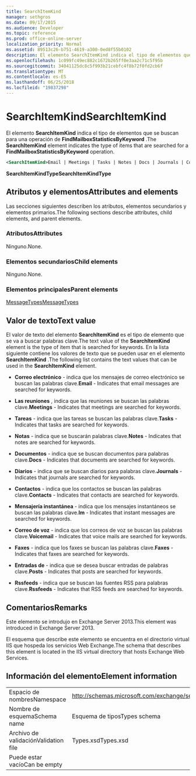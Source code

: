 ```yaml
---
title: SearchItemKind
manager: sethgros
ms.date: 09/17/2015
ms.audience: Developer
ms.topic: reference
ms.prod: office-online-server
localization_priority: Normal
ms.assetid: 89513c26-b751-4619-a300-0ed8f55b0102
description: El elemento SearchItemKind indica el tipo de elementos que se buscan para una operación de FindMailboxStatisticsByKeyword.
ms.openlocfilehash: 1c099fc49ec882c1672b265ff0e3aa2c71c5f95b
ms.sourcegitcommit: 34041125dc8c5f993b21cebfc4f8b72f0fd2cb6f
ms.translationtype: MT
ms.contentlocale: es-ES
ms.lasthandoff: 06/25/2018
ms.locfileid: "19837298"
---
```

# <a name="searchitemkind"></a><span data-ttu-id="dc9f2-103">SearchItemKind</span><span class="sxs-lookup"><span data-stu-id="dc9f2-103">SearchItemKind</span></span>

<span data-ttu-id="dc9f2-104">El elemento **SearchItemKind** indica el tipo de elementos que se buscan para una operación de **FindMailboxStatisticsByKeyword** .</span><span class="sxs-lookup"><span data-stu-id="dc9f2-104">The **SearchItemKind** element indicates the type of items that are searched for a **FindMailboxStatisticsByKeyword** operation.</span></span> 
  
```XML
<SearchItemKind>Email | Meetings | Tasks | Notes | Docs | Journals | Contacts | Im | Voicemail | Faxes | Posts | Rssfeeds</SearchItemKind>
```

 <span data-ttu-id="dc9f2-105">**SearchItemKindType**</span><span class="sxs-lookup"><span data-stu-id="dc9f2-105">**SearchItemKindType**</span></span>
## <a name="attributes-and-elements"></a><span data-ttu-id="dc9f2-106">Atributos y elementos</span><span class="sxs-lookup"><span data-stu-id="dc9f2-106">Attributes and elements</span></span>

<span data-ttu-id="dc9f2-107">Las secciones siguientes describen los atributos, elementos secundarios y elementos primarios.</span><span class="sxs-lookup"><span data-stu-id="dc9f2-107">The following sections describe attributes, child elements, and parent elements.</span></span>
  
### <a name="attributes"></a><span data-ttu-id="dc9f2-108">Atributos</span><span class="sxs-lookup"><span data-stu-id="dc9f2-108">Attributes</span></span>

<span data-ttu-id="dc9f2-109">Ninguno.</span><span class="sxs-lookup"><span data-stu-id="dc9f2-109">None.</span></span>
  
### <a name="child-elements"></a><span data-ttu-id="dc9f2-110">Elementos secundarios</span><span class="sxs-lookup"><span data-stu-id="dc9f2-110">Child elements</span></span>

<span data-ttu-id="dc9f2-111">Ninguno.</span><span class="sxs-lookup"><span data-stu-id="dc9f2-111">None.</span></span>
  
### <a name="parent-elements"></a><span data-ttu-id="dc9f2-112">Elementos principales</span><span class="sxs-lookup"><span data-stu-id="dc9f2-112">Parent elements</span></span>

[<span data-ttu-id="dc9f2-113">MessageTypes</span><span class="sxs-lookup"><span data-stu-id="dc9f2-113">MessageTypes</span></span>](messagetypes.md)
  
## <a name="text-value"></a><span data-ttu-id="dc9f2-114">Valor de texto</span><span class="sxs-lookup"><span data-stu-id="dc9f2-114">Text value</span></span>

<span data-ttu-id="dc9f2-115">El valor de texto del elemento **SearchItemKind** es el tipo de elemento que se va a buscar palabras clave.</span><span class="sxs-lookup"><span data-stu-id="dc9f2-115">The text value of the **SearchItemKind** element is the type of item that is searched for keywords.</span></span> <span data-ttu-id="dc9f2-116">En la lista siguiente contiene los valores de texto que se pueden usar en el elemento **SearchItemKind** .</span><span class="sxs-lookup"><span data-stu-id="dc9f2-116">The following list contains the text values that can be used in the **SearchItemKind** element.</span></span> 
  
- <span data-ttu-id="dc9f2-117">**Correo electrónico** - indica que los mensajes de correo electrónico se buscan las palabras clave.</span><span class="sxs-lookup"><span data-stu-id="dc9f2-117">**Email** - Indicates that email messages are searched for keywords.</span></span> 
    
- <span data-ttu-id="dc9f2-118">**Las reuniones** , indica que las reuniones se buscan las palabras clave.</span><span class="sxs-lookup"><span data-stu-id="dc9f2-118">**Meetings** - Indicates that meetings are searched for keywords.</span></span> 
    
- <span data-ttu-id="dc9f2-119">**Tareas** - indica que las tareas se buscan las palabras clave.</span><span class="sxs-lookup"><span data-stu-id="dc9f2-119">**Tasks** - Indicates that tasks are searched for keywords.</span></span> 
    
- <span data-ttu-id="dc9f2-120">**Notas** - indica que se buscarán palabras clave.</span><span class="sxs-lookup"><span data-stu-id="dc9f2-120">**Notes** - Indicates that notes are searched for keywords.</span></span> 
    
- <span data-ttu-id="dc9f2-121">**Documentos** - indica que se buscan documentos para palabras clave.</span><span class="sxs-lookup"><span data-stu-id="dc9f2-121">**Docs** - Indicates that documents are searched for keywords.</span></span> 
    
- <span data-ttu-id="dc9f2-122">**Diarios** - indica que se buscan diarios para palabras clave.</span><span class="sxs-lookup"><span data-stu-id="dc9f2-122">**Journals** - Indicates that journals are searched for keywords.</span></span> 
    
- <span data-ttu-id="dc9f2-123">**Contactos** - indica que los contactos se buscan las palabras clave.</span><span class="sxs-lookup"><span data-stu-id="dc9f2-123">**Contacts** - Indicates that contacts are searched for keywords.</span></span> 
    
- <span data-ttu-id="dc9f2-124">**Mensajería instantánea** - indica que los mensajes instantáneos se buscan las palabras clave.</span><span class="sxs-lookup"><span data-stu-id="dc9f2-124">**Im** - Indicates that instant messages are searched for keywords.</span></span> 
    
- <span data-ttu-id="dc9f2-125">**Correo de voz** - indica que los correos de voz se buscan las palabras clave.</span><span class="sxs-lookup"><span data-stu-id="dc9f2-125">**Voicemail** - Indicates that voice mails are searched for keywords.</span></span> 
    
- <span data-ttu-id="dc9f2-126">**Faxes** - indica que los faxes se buscan las palabras clave.</span><span class="sxs-lookup"><span data-stu-id="dc9f2-126">**Faxes** - Indicates that faxes are searched for keywords.</span></span> 
    
- <span data-ttu-id="dc9f2-127">**Entradas de** - indica que se desea buscar entradas de palabras clave.</span><span class="sxs-lookup"><span data-stu-id="dc9f2-127">**Posts** - Indicates that posts are searched for keywords.</span></span> 
    
- <span data-ttu-id="dc9f2-128">**Rssfeeds** - indica que se buscan las fuentes RSS para palabras clave.</span><span class="sxs-lookup"><span data-stu-id="dc9f2-128">**Rssfeeds** - Indicates that RSS feeds are searched for keywords.</span></span> 
    
## <a name="remarks"></a><span data-ttu-id="dc9f2-129">Comentarios</span><span class="sxs-lookup"><span data-stu-id="dc9f2-129">Remarks</span></span>

<span data-ttu-id="dc9f2-130">Este elemento se introdujo en Exchange Server 2013.</span><span class="sxs-lookup"><span data-stu-id="dc9f2-130">This element was introduced in Exchange Server 2013.</span></span>
  
<span data-ttu-id="dc9f2-131">El esquema que describe este elemento se encuentra en el directorio virtual IIS que hospeda los servicios Web Exchange.</span><span class="sxs-lookup"><span data-stu-id="dc9f2-131">The schema that describes this element is located in the IIS virtual directory that hosts Exchange Web Services.</span></span>
  
## <a name="element-information"></a><span data-ttu-id="dc9f2-132">Información del elemento</span><span class="sxs-lookup"><span data-stu-id="dc9f2-132">Element information</span></span>

|||
|:-----|:-----|
|<span data-ttu-id="dc9f2-133">Espacio de nombres</span><span class="sxs-lookup"><span data-stu-id="dc9f2-133">Namespace</span></span>  <br/> |http://schemas.microsoft.com/exchange/services/2006/types  <br/> |
|<span data-ttu-id="dc9f2-134">Nombre de esquema</span><span class="sxs-lookup"><span data-stu-id="dc9f2-134">Schema name</span></span>  <br/> |<span data-ttu-id="dc9f2-135">Esquema de tipos</span><span class="sxs-lookup"><span data-stu-id="dc9f2-135">Types schema</span></span>  <br/> |
|<span data-ttu-id="dc9f2-136">Archivo de validación</span><span class="sxs-lookup"><span data-stu-id="dc9f2-136">Validation file</span></span>  <br/> |<span data-ttu-id="dc9f2-137">Types.xsd</span><span class="sxs-lookup"><span data-stu-id="dc9f2-137">Types.xsd</span></span>  <br/> |
|<span data-ttu-id="dc9f2-138">Puede estar vacío</span><span class="sxs-lookup"><span data-stu-id="dc9f2-138">Can be empty</span></span>  <br/> ||
   

